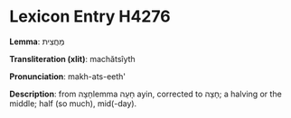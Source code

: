 # Lexicon Entry H4276

**Lemma**: מַחֲצִית

**Transliteration (xlit)**: machătsîyth

**Pronunciation**: makh-ats-eeth'

**Description**:
from חָצָהlemma חָעָה ayin, corrected to חָצָה; a halving or the middle; half (so much), mid(-day).
